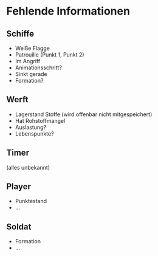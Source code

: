 # Fehlende Informationen

## Schiffe

-   Weiße Flagge
-   Patrouille (Punkt 1, Punkt 2)
-   Im Angriff
-   Animationsschritt?
-   Sinkt gerade
-   Formation?

## Werft

-   Lagerstand Stoffe (wird offenbar nicht mitgespeichert)
-   Hat Rohstoffmangel
-   Auslastung?
-   Lebenspunkte?

## Timer

(alles unbekannt)

## Player

-   Punktestand
-   ...

## Soldat

-   Formation
-   ...
